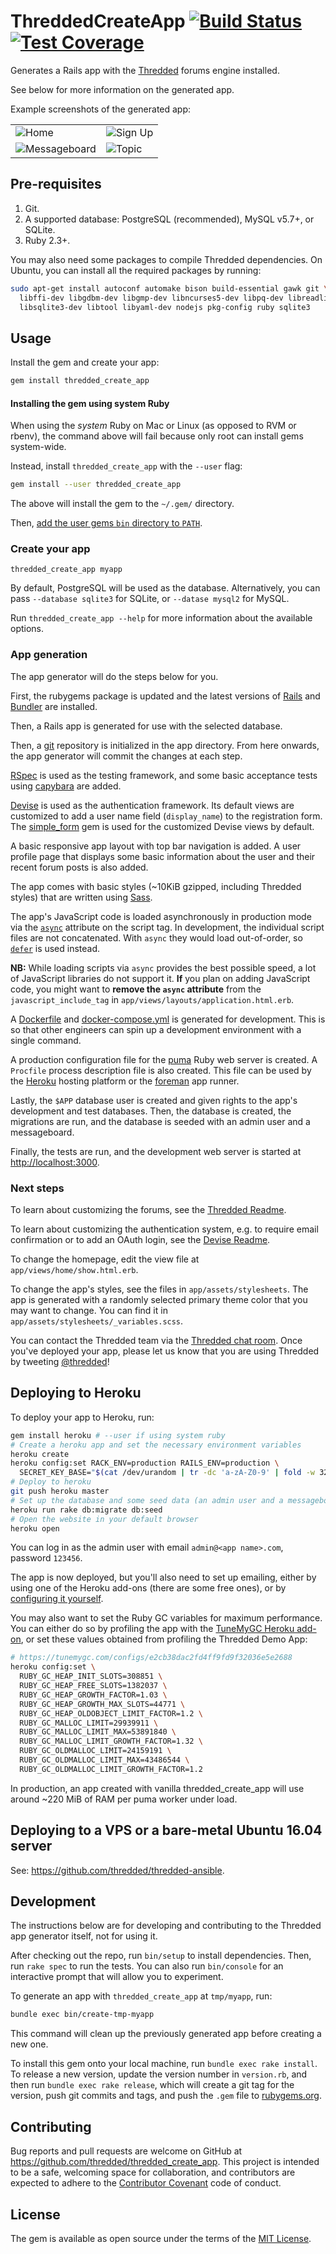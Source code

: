 # ThreddedCreateApp [![Build Status](https://travis-ci.org/thredded/thredded_create_app.svg?branch=master)](https://travis-ci.org/thredded/thredded_create_app) [![Test Coverage](https://codeclimate.com/github/thredded/thredded_create_app/badges/coverage.svg)](https://codeclimate.com/github/thredded/thredded_create_app/coverage)

Generates a Rails app with the [Thredded](https://github.com/thredded/thredded) forums engine installed.

See below for more information on the generated app.

Example screenshots of the generated app:

<table>
  <tr>
    <td><img alt="Home" src="https://cloud.githubusercontent.com/assets/216339/19858280/23072dd8-9f3e-11e6-8d71-e977a4a67f0f.png"></td>
    <td><img alt="Sign Up" src="https://cloud.githubusercontent.com/assets/216339/19858282/231bb06e-9f3e-11e6-8e51-a293523b7034.png"></td>
  </tr>
  <tr>
    <td><img alt="Messageboard" src="https://cloud.githubusercontent.com/assets/216339/19858469/c592413c-9f3e-11e6-827d-b530f3ee2850.png"></td>
    <td><img alt="Topic" src="https://cloud.githubusercontent.com/assets/216339/19858284/232107e4-9f3e-11e6-8c5f-8a8f927f2922.png"></td>
  </tr>
</table>

## Pre-requisites

1. Git.
2. A supported database: PostgreSQL (recommended), MySQL v5.7+, or SQLite.
3. Ruby 2.3+.

You may also need some packages to compile Thredded dependencies.
On Ubuntu, you can install all the required packages by running:

```bash
sudo apt-get install autoconf automake bison build-essential gawk git \
  libffi-dev libgdbm-dev libgmp-dev libncurses5-dev libpq-dev libreadline6-dev \
  libsqlite3-dev libtool libyaml-dev nodejs pkg-config ruby sqlite3
```

## Usage

Install the gem and create your app:

```bash
gem install thredded_create_app
```

#### Installing the gem using system Ruby

When using the *system* Ruby on Mac or Linux (as opposed to RVM or rbenv),
the command above will fail because only root can install gems system-wide.

Instead, install `thredded_create_app` with the `--user` flag:

```bash
gem install --user thredded_create_app
```

The above will install the gem to the `~/.gem/` directory.

Then, [add the user gems `bin` directory to `PATH`](http://guides.rubygems.org/faqs/#user-install).

### Create your app

```
thredded_create_app myapp
```

By default, PostgreSQL will be used as the database.
Alternatively, you can pass `--database sqlite3` for SQLite,
or `--datase mysql2` for MySQL.

Run `thredded_create_app --help` for more information about the available
options.

### App generation

The app generator will do the steps below for you.

First, the rubygems package is updated and the latest versions of
[Rails] and [Bundler] are installed.

Then, a Rails app is generated for use with the selected database.

Then, a [git] repository is initialized in the app directory. From here onwards,
the app generator will commit the changes at each step.

[RSpec] is used as the testing framework, and some basic acceptance tests
using [capybara] are added.

[Devise] is used as the authentication framework. Its default views are
customized to add a user name field (`display_name`) to the registration form.
The [simple_form] gem is used for the customized Devise views by default.

A basic responsive app layout with top bar navigation is added.
A user profile page that displays some basic information about the user and
their recent forum posts is also added.

The app comes with basic styles (~10KiB gzipped, including Thredded styles)
that are written using [Sass].

The app's JavaScript code is loaded asynchronously in production mode via the
[`async`] attribute on the script tag. In development, the individual script
files are not concatenated. With `async` they would load out-of-order, so
[`defer`] is used instead.

**NB:** While loading scripts via `async` provides the best possible speed,
a lot of JavaScript libraries do not support it.
**If** you plan on adding JavaScript code, you might want to
**remove the `async` attribute** from the `javascript_include_tag` in
`app/views/layouts/application.html.erb`.

A [Dockerfile] and [docker-compose.yml] is generated for development.
This is so that other engineers can spin up a development environment with
a single command.

A production configuration file for the [puma] Ruby web server is created.
A `Procfile` process description file is also created. This file can be used by
the [Heroku] hosting platform or the [foreman] app runner.

Lastly, the `$APP` database user is created and given rights to the app's
development and test databases. Then, the database is created, the migrations
are run, and the database is seeded with an admin user and a messageboard.

Finally, the tests are run, and the development web server is started at
<http://localhost:3000>.

[`async`]: https://developer.mozilla.org/en/docs/Web/HTML/Element/script
[`defer`]: https://developer.mozilla.org/en/docs/Web/HTML/Element/script
[Bundler]: http://bundler.io/
[capybara]: https://github.com/jnicklas/capybara
[Devise]: https://github.com/plataformatec/devise
[docker-compose.yml]: https://docs.docker.com/compose/
[Dockerfile]: https://docs.docker.com/engine/reference/builder/
[foreman]: https://ddollar.github.io/foreman/
[git]: https://git-scm.com/
[Heroku]: https://www.heroku.com/
[puma]: https://github.com/puma/puma
[Rails]: http://rubyonrails.org/
[RSpec]: http://rspec.info/
[Sass]: http://sass-lang.com/
[simple_form]: https://github.com/plataformatec/simple_form

### Next steps

To learn about customizing the forums, see the [Thredded Readme].

To learn about customizing the authentication system, e.g. to require email
confirmation or to add an OAuth login, see the [Devise Readme].

To change the homepage, edit the view file at `app/views/home/show.html.erb`.

To change the app's styles, see the files in `app/assets/stylesheets`.
The app is generated with a randomly selected primary theme color that you may
want to change. You can find it in `app/assets/stylesheets/_variables.scss`.

You can contact the Thredded team via the [Thredded chat room].
Once you've deployed your app, please let us know that you are using Thredded
by tweeting [@thredded]!

[@thredded]: https://twitter.com/thredded
[Devise Readme]: https://github.com/plataformatec/devise/blob/master/README.md
[Thredded chat room]: https://gitter.im/thredded/thredded
[Thredded Readme]: https://github.com/thredded/thredded/blob/master/README.md

## Deploying to Heroku

To deploy your app to Heroku, run:

```bash
gem install heroku # --user if using system ruby
# Create a heroku app and set the necessary environment variables
heroku create
heroku config:set RACK_ENV=production RAILS_ENV=production \
  SECRET_KEY_BASE="$(cat /dev/urandom | tr -dc 'a-zA-Z0-9' | fold -w 32 | head -n 1)"
# Deploy to heroku
git push heroku master
# Set up the database and some seed data (an admin user and a messageboard)
heroku run rake db:migrate db:seed
# Open the website in your default browser
heroku open
```

You can log in as the admin user with email `admin@<app name>.com`, password
`123456`.

The app is now deployed, but you'll also need to set up emailing, either by
using one of the Heroku add-ons (there are some free ones), or by
[configuring it yourself](http://guides.rubyonrails.org/action_mailer_basics.html#action-mailer-configuration).

You may also want to set the Ruby GC variables for maximum performance.
You can either do so by profiling the app with the
[TuneMyGC Heroku add-on](https://elements.heroku.com/addons/tunemygc), or set
these values obtained from profiling the Thredded Demo App:

```bash
# https://tunemygc.com/configs/e2cb38dac2fd4ff9fd9f32036e5e2688
heroku config:set \
  RUBY_GC_HEAP_INIT_SLOTS=308851 \
  RUBY_GC_HEAP_FREE_SLOTS=1382037 \
  RUBY_GC_HEAP_GROWTH_FACTOR=1.03 \
  RUBY_GC_HEAP_GROWTH_MAX_SLOTS=44771 \
  RUBY_GC_HEAP_OLDOBJECT_LIMIT_FACTOR=1.2 \
  RUBY_GC_MALLOC_LIMIT=29939911 \
  RUBY_GC_MALLOC_LIMIT_MAX=53891840 \
  RUBY_GC_MALLOC_LIMIT_GROWTH_FACTOR=1.32 \
  RUBY_GC_OLDMALLOC_LIMIT=24159191 \
  RUBY_GC_OLDMALLOC_LIMIT_MAX=43486544 \
  RUBY_GC_OLDMALLOC_LIMIT_GROWTH_FACTOR=1.2
```

In production, an app created with vanilla thredded_create_app will use around
~220 MiB of RAM per puma worker under load.

## Deploying to a VPS or a bare-metal Ubuntu 16.04 server

See: https://github.com/thredded/thredded-ansible.

## Development

The instructions below are for developing and contributing to
the Thredded app generator itself, not for using it.

After checking out the repo, run `bin/setup` to install dependencies.
Then, run `rake spec` to run the tests.
You can also run `bin/console` for an interactive prompt that will allow you
to experiment.

To generate an app with `thredded_create_app` at `tmp/myapp`, run:

```sh
bundle exec bin/create-tmp-myapp
```

This command will clean up the previously generated app before creating
a new one.

To install this gem onto your local machine, run `bundle exec rake install`.
To release a new version, update the version number in `version.rb`, and then
run `bundle exec rake release`, which will create a git tag for the version,
push git commits and tags, and push the `.gem` file to
[rubygems.org](https://rubygems.org).

## Contributing

Bug reports and pull requests are welcome on GitHub at
https://github.com/thredded/thredded_create_app.
This project is intended to be a safe, welcoming space for collaboration,
and contributors are expected to adhere to the
[Contributor Covenant](http://contributor-covenant.org) code of conduct.


## License

The gem is available as open source under the terms of the
[MIT License](http://opensource.org/licenses/MIT).

